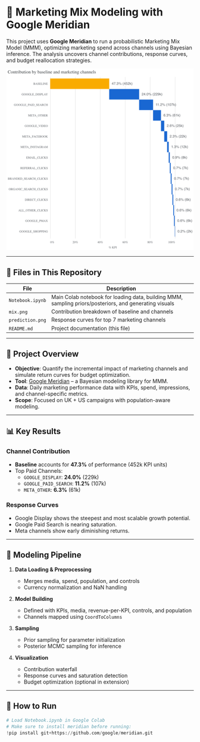 # 🧠 Marketing Mix Modeling with Google Meridian

This project uses **Google Meridian** to run a probabilistic Marketing Mix Model (MMM), optimizing marketing spend across channels using Bayesian inference. The analysis uncovers channel contributions, response curves, and budget reallocation strategies.

![mix.png](./mix.png)

---

## 📁 Files in This Repository

| File             | Description |
|------------------|-------------|
| `Notebook.ipynb` | Main Colab notebook for loading data, building MMM, sampling priors/posteriors, and generating visuals |
| `mix.png`        | Contribution breakdown of baseline and channels |
| `prediction.png` | Response curves for top 7 marketing channels |
| `README.md`      | Project documentation (this file) |

---

## 🧩 Project Overview

- **Objective**: Quantify the incremental impact of marketing channels and simulate return curves for budget optimization.
- **Tool**: [Google Meridian](https://github.com/google/meridian) – a Bayesian modeling library for MMM.
- **Data**: Daily marketing performance data with KPIs, spend, impressions, and channel-specific metrics.
- **Scope**: Focused on UK + US campaigns with population-aware modeling.

---

## 📊 Key Results

### Channel Contribution
- **Baseline** accounts for **47.3%** of performance (452k KPI units)
- Top Paid Channels:
  - `GOOGLE_DISPLAY`: **24.0%** (229k)
  - `GOOGLE_PAID_SEARCH`: **11.2%** (107k)
  - `META_OTHER`: **6.3%** (61k)

### Response Curves
- Google Display shows the steepest and most scalable growth potential.
- Google Paid Search is nearing saturation.
- Meta channels show early diminishing returns.

---

## 🧪 Modeling Pipeline

1. **Data Loading & Preprocessing**
   - Merges media, spend, population, and controls
   - Currency normalization and NaN handling

2. **Model Building**
   - Defined with KPIs, media, revenue-per-KPI, controls, and population
   - Channels mapped using `CoordToColumns`

3. **Sampling**
   - Prior sampling for parameter initialization
   - Posterior MCMC sampling for inference

4. **Visualization**
   - Contribution waterfall
   - Response curves and saturation detection
   - Budget optimization (optional in extension)

---

## 📌 How to Run

```python
# Load Notebook.ipynb in Google Colab
# Make sure to install meridian before running:
!pip install git+https://github.com/google/meridian.git
